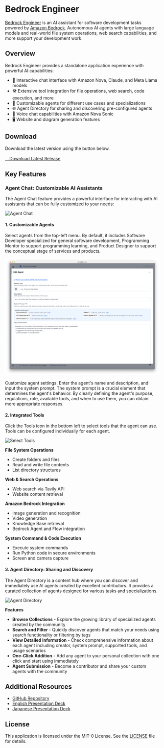 # Bedrock Engineer

[Bedrock Engineer](https://github.com/aws-samples/bedrock-engineer) is an AI assistant for software development tasks powered by [Amazon Bedrock](https://aws.amazon.com/bedrock/). Autonomous AI agents with large language models and real-world file system operations, web search capabilities, and more support your development work.

## Overview

Bedrock Engineer provides a standalone application experience with powerful AI capabilities:

- 💬 Interactive chat interface with Amazon Nova, Claude, and Meta Llama models
- 🛠️ Extensive tool integration for file operations, web search, code execution, and more
- 🧠 Customizable agents for different use cases and specializations
- 🌐 Agent Directory for sharing and discovering pre-configured agents
- 🎤 Voice chat capabilities with Amazon Nova Sonic
- 🖥️ Website and diagram generation features

## Download

Download the latest version using the button below.

<div class="solution-card__actions">
  <div class="solution-card__deployment">
    <a href="https://github.com/aws-samples/bedrock-engineer/releases/latest" class="deployment-button md-button" target="_blank">
      <i class="fa-solid fa-download"></i>　Download Latest Release
    </a>
  </div>
</div>

## Key Features

### Agent Chat: Customizable AI Assistants

The Agent Chat feature provides a powerful interface for interacting with AI assistants that can be fully customized to your needs:

![Agent Chat](https://raw.githubusercontent.com/aws-samples/bedrock-engineer/main/assets/agent-chat-diagram.png)

#### 1. Customizable Agents

Select agents from the top-left menu. By default, it includes Software Developer specialized for general software development, Programming Mentor to support programming learning, and Product Designer to support the conceptual stage of services and products.

![Custom Agents](https://raw.githubusercontent.com/aws-samples/bedrock-engineer/main/assets/custom-agents.png)

Customize agent settings. Enter the agent's name and description, and input the system prompt. The system prompt is a crucial element that determines the agent's behavior. By clearly defining the agent's purpose, regulations, role, available tools, and when to use them, you can obtain more appropriate responses.

#### 2. Integrated Tools

Click the Tools icon in the bottom left to select tools that the agent can use. Tools can be configured individually for each agent.

![Select Tools](https://raw.githubusercontent.com/aws-samples/bedrock-engineer/main/assets/select-tools.png)

**File System Operations**
- Create folders and files
- Read and write file contents
- List directory structures

**Web & Search Operations**
- Web search via Tavily API
- Website content retrieval

**Amazon Bedrock Integration**
- Image generation and recognition
- Video generation
- Knowledge Base retrieval
- Bedrock Agent and Flow integration

**System Command & Code Execution**
- Execute system commands
- Run Python code in secure environments
- Screen and camera capture

#### 3. Agent Directory: Sharing and Discovery

The Agent Directory is a content hub where you can discover and immediately use AI agents created by excellent contributors. It provides a curated collection of agents designed for various tasks and specializations.

![Agent Directory](https://raw.githubusercontent.com/aws-samples/bedrock-engineer/main/assets/agent-directory.png)

**Features**
- **Browse Collections** - Explore the growing library of specialized agents created by the community
- **Search and Filter** - Quickly discover agents that match your needs using search functionality or filtering by tags
- **View Detailed Information** - Check comprehensive information about each agent including creator, system prompt, supported tools, and usage scenarios
- **One-Click Addition** - Add any agent to your personal collection with one click and start using immediately
- **Agent Submission** - Become a contributor and share your custom agents with the community

## Additional Resources

- [GitHub Repository](https://github.com/aws-samples/bedrock-engineer)
- [English Presentation Deck](https://speakerdeck.com/gawa/introducing-bedrock-engineer-en)
- [Japanese Presentation Deck](https://speakerdeck.com/gawa/introducing-bedrock-engineer)

## License

This application is licensed under the MIT-0 License. See the [LICENSE](https://github.com/aws-samples/bedrock-engineer/blob/main/LICENSE) file for details.

